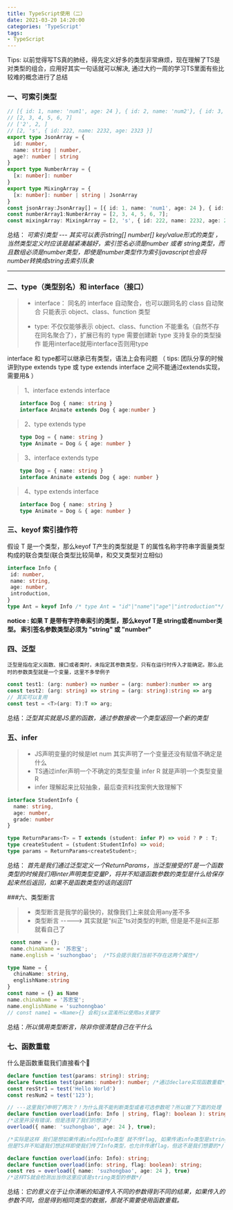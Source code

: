 ```yaml
---
title: TypeScript使用（二）
date: 2021-03-20 14:20:00
categories: 'TypeScript'
tags:
- TypeScript
---
```


Tips: 以前觉得写TS真的肺经，得先定义好多的类型非常麻烦，现在理解了TS是对类型的组合，应用好其实一句话就可以解决,
通过大约一周的学习TS里面有些比较难的概念进行了总结
### 一、可索引类型
```ts
// [{ id: 1, name: 'num1', age: 24 }, { id: 2, name: 'num2'}, { id: 3, name: 'num2', age: '25'}]
// [2, 3, 4, 5, 6, 7]
// ['2', 2, ]
// [2, 's', { id: 222, name: 2232, age: 2323 }]
export type JsonArray = {
  id: number,
  name: string | number,
  age?: number | string
}
export type NumberArray = {
  [x: number]: number
}
export type MixingArray = {
  [x: number]: number | string | JsonArray
}
const jsonArray:JsonArray[] = [{ id: 1, name: 'num1', age: 24 }, { id: 2, name: 'num2'}, { id: 3, name: 'num2', age: '25'}]
const numberArray1:NumberArray = [2, 3, 4, 5, 6, 7];
const mixingArray: MixingArray = [2, 's', { id: 222, name: 2232, age: 2323 }]
```
总结： *可索引类型 --- 其实可以表示string[] number[] key/value形式的类型 ，当然类型定义时应该是越紧凑越好，索引签名必须是number 或者 string类型，而且数组必须是number类型，即使是number类型作为索引javascript也会将number转换成string去索引队象*

-------

### 二、type（类型别名）和 interface（接口）
>+ interface：
同名的 interface 自动聚合，也可以跟同名的 class 自动聚合
只能表示 object、class、function 类型
> 
>+ type:
不仅仅能够表示 object、class、function
不能重名（自然不存在同名聚合了），扩展已有的 type 需要创建新 type
支持复杂的类型操作
能用interface就用interface否则用type

interface 和 type都可以继承已有类型，语法上会有问题 （ tips: 团队分享的时候讲到type extends type 或 type extends interface 之间不能通过extends实现， 需要用&  ）
> 1、interface extends interface
```ts
    interface Dog { name: string }
    interface Animate extends Dog { age:number }
```
> 2、type extends type
```ts
    type Dog = { name: string }
    type Animate = Dog & { age: number }
```
> 3、interface extends type
```ts
    type Dog = { name: string }
    interface Animate extends Dog { age: number }
```
> 4、type extends interface
```ts
    interface Dog { name: string }
    type Animate = Dog & { age: number }
```


### 三、keyof 索引操作符
假设 T 是一个类型，那么keyof T产生的类型就是 T 的属性名称字符串字面量类型构成的联合类型(联合类型比较简单，和交叉类型对立相似)
```ts
interface Info {
 id: number,
 name: string,
 age: number,
 introduction,
}
type Ant = keyof Info /* type Ant = "id"|"name"|"age"|"introduction"*/
```
**notice : 如果 T 是带有字符串索引的类型，那么keyof T是 string或者number类型。 索引签名参数类型必须为 "string" 或 "number"**

### 四、泛型
    泛型是指在定义函数、接口或者类时，未指定其参数类型，只有在运行时传入才能确定。那么此时的参数类型就是一个变量，这里不多举例子
```ts
const test1: (arg: number) => number = (arg: number):number => arg
const test2: (arg: string) => string = (arg: string):string => arg
// 其实可以复用
const test = <T>(arg: T):T => arg;
```
总结：*泛型其实就是JS里的函数，通过参数接收一个类型返回一个新的类型*

### 五、infer
>+ JS声明变量的时候是let num 其实声明了一个变量还没有赋值不确定是什么
>+ TS通过infer声明一个不确定的类型变量 infer R 就是声明一个类型变量R
>+ infer 理解起来比较抽象，最后查资料找案例大致理解下
```ts
interface StudentInfo {
  name: string,
  age: number,
  grade: number
}

type ReturnParams<T> = T extends (student: infer P) => void ? P : T;
type createStudent = (student:StudentInfo) => void;
type params = ReturnParams<createStudent>;

```
总结： *首先是我们通过泛型定义一个ReturnParams，当泛型接受的T是一个函数类型的时候我们用inter声明类型变量P，将并不知道函数参数的类型是什么给保存起来然后返回，如果不是函数类型的话则返回T*

###六、类型断言
>+ 类型断言是我学的最快的，就像我们上来就会用any差不多
>+ 类型断言 -----> 其实就是“纠正”ts对类型的判断,  但是是不是纠正那就看自己了

```ts
 const name = {};
 name.chinaName = '苏忠宝';
 name.english = 'suzhongbao';  /*TS会提示我们当前不存在这两个属性*/

type Name = {
  chinaName: string,
  englishName:string
}
const name = {} as Name
name.chinaName = '苏忠宝';
name.englishName = 'suzhonngbao'
// const name1 = <Name>{} 会和jsx混淆所以使用as关键字
```
总结：*所以慎用类型断言，除非你很清楚自己在干什么*

### 七、函数重载
什么是函数重载我们直接看个🌰
```ts
declare function test(params: string): string;
declare function test(params: number): number; /*通过declare实现函数重载*/
const resStr1 = test('Hello World')
const resNum2 = test('123');

// ---这里我们申明了两次？！为什么我不能判断类型或者可选参数呢？所以做了下面的处理
declare function overload(info: Info | string, flag?: boolean ): string;
/*这里并没有错误，但是违背了我们的想法*/
overload({ name: 'suzhongbao', age: 24 }, true);

/*实际是这样 我们是想如果传递info的Info类型 就不传flag, 如果传递info类型是string就传递flag，
但是TS并不知道我们想这样即使我们传了Info类型，也允许传递flag，但这不是我们想要的*/

declare function overload(info: Info): string;
declare function overload(info: string, flag: boolean): string;
const res = overload({ name: 'suzhongbao', age: 24 }, true)
/*这样TS就会检测出当你这里应该是string类型的参数*/
```
总结：*它的意义在于让你清晰的知道传入不同的参数得到不同的结果，如果传入的参数不同，但是得到相同类型的数据，那就不需要使用函数重载。*
